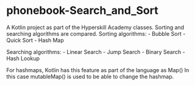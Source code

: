 # phonebook-Search_and_Sort
A Kotlin project as part of the Hyperskill Academy classes.
Sorting and searching algorithms are compared.
Sorting algorithms:
    - Bubble Sort
    - Quick Sort
    - Hash Map
    
Searching algorithms:
    - Linear Search
    - Jump Search
    - Binary Search
    - Hash Lookup

For hashmaps, Kotlin has this feature as part of the language as Map()
In this case mutableMap() is used to be able to change the hashmap.

